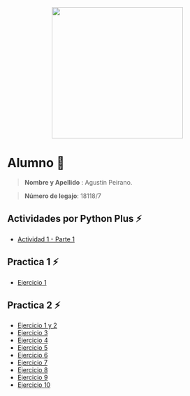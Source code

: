 <div align = "center"><img src = "https://media.tenor.com/nJclFuwdP5wAAAAC/squirtle-pikachu.gif" width = "300px" /></div>

# Alumno :pushpin:
>**Nombre y Apellido** : Agustín Peirano.

>**Número de legajo**: 18118/7

## Actividades por Python Plus :zap:
* [Actividad 1 - Parte 1](https://github.com/Khazius5/SI207-Seminario-de-Lenguajes-Python-/blob/master/Teorias/Actividad%20por%20Python%20Plus/Principal/Parte%201/TRES_Actividad1.ipynb)

## Practica 1 :zap: 

* [Ejercicio 1](https://github.com/Khazius5/SI207-Seminario-de-Lenguajes-Python-/blob/main/Practicas/Practica%201/game.py)

## Practica 2 :zap:
* [Ejercicio 1 y 2 ](https://github.com/Khazius5/SI207-Seminario-de-Lenguajes-Python-/tree/master/Practicas/Practica%202/Ejercicio%20Numpy)
* [Ejercicio 3](https://github.com/Khazius5/SI207-Seminario-de-Lenguajes-Python-/tree/master/Practicas/Practica%202/Ejercicio%20Jupyter)
* [Ejercicio 4](https://github.com/Khazius5/SI207-Seminario-de-Lenguajes-Python-/tree/master/Practicas/Practica%202/Ejercicio%20Congreso)
* [Ejercicio 5](https://github.com/Khazius5/SI207-Seminario-de-Lenguajes-Python-/tree/master/Practicas/Practica%202/Ejercicio%205)
* [Ejercicio 6](https://github.com/Khazius5/SI207-Seminario-de-Lenguajes-Python-/tree/master/Practicas/Practica%202/Ejercicio%206)
* [Ejercicio 7](https://github.com/Khazius5/SI207-Seminario-de-Lenguajes-Python-/tree/master/Practicas/Practica%202/Ejercicio%207)
* [Ejercicio 8](https://github.com/Khazius5/SI207-Seminario-de-Lenguajes-Python-/tree/master/Practicas/Practica%202/Ejercicio%208)
* [Ejercicio 9](https://github.com/Khazius5/SI207-Seminario-de-Lenguajes-Python-/tree/master/Practicas/Practica%202/Ejercicio%209)
* [Ejercicio 10](https://github.com/Khazius5/SI207-Seminario-de-Lenguajes-Python-/tree/master/Practicas/Practica%202/Ejercicio%2010)